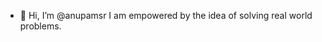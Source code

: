 - 👋 Hi, I’m @anupamsr
I am empowered by the idea of solving real world problems.

<!---
anupamsr/anupamsr is a ✨ special ✨ repository because its `README.md` (this file) appears on your GitHub profile.
You can click the Preview link to take a look at your changes.
--->
